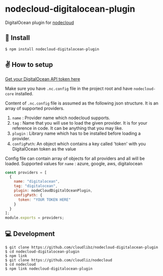 # nodecloud-digitalocean-plugin
DigitalOcean plugin for [nodecloud](https://github.com/cloudlibz/nodecloud)

## 🚀 Install

```
$ npm install nodecloud-digitalocean-plugin
```

## ✌️ How to setup


[Get your DigitalOcean API token here](https://cloud.digitalocean.com/account/api/tokens)

Make sure you have `.nc.config` file in the project root and have `nodecloud-core` installed.

Content of `.nc.config` file is assumed as the following json structure.
It is an array of supported providers.

1.  `name` : Provider name which nodecloud supports.
2.  `tag` : Name that you will use to load the given provider. It is for your reference in code. It can be anything that you may like.
3.  `plugin` : Library name which has to be installed before loading a provider.
4.  `configPath`: An object which contains a key called 'token' with you DigitalOcean token as the value

Config file can contain array of objects for all providers and all will be loaded.
Supported values for `name` : azure, google, aws, digitalocean

```js
const providers = [
  {
    name: "digitalocean",
    tag: "digitalocean",
    plugin: nodeCloudDigitalOceanPlugin,
    configPath: {
      token: "YOUR TOKEN HERE"
    }
  }
];
module.exports = providers;
``` 

## 💻 Development

```
$ git clone https://github.com/cloudlibz/nodecloud-digitalocean-plugin
$ cd nodecloud-digitalocean-plugin
$ npm link
$ git clone https://github.com/cloudliz/nodecloud
$ cd nodecloud
$ npm link nodecloud-digitalocean-plugin
```
